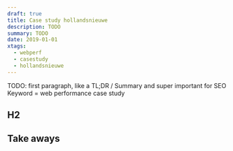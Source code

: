```yaml
---
draft: true
title: Case study hollandsnieuwe
description: TODO
summary: TODO
date: 2019-01-01
xtags:
  - webperf
  - casestudy
  - hollandsnieuwe
---
```


TODO: first paragraph, like a TL;DR / Summary and super important for SEO
Keyword = web performance case study


## H2


## Take aways

